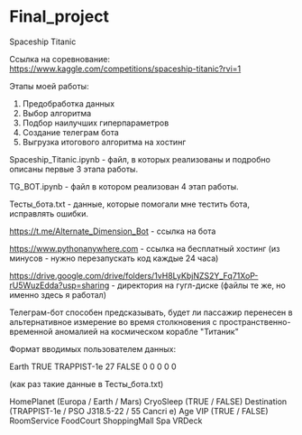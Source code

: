 # Final_project

Spaceship Titanic

Ссылка на соревнование: https://www.kaggle.com/competitions/spaceship-titanic?rvi=1

Этапы моей работы:
1) Предобработка данных
2) Выбор алгоритма
3) Подбор наилучших гиперпараметров
4) Создание телеграм бота
5) Выгрузка итогового алгоритма на хостинг

Spaceship_Titanic.ipynb - файл, в которых реализованы и подробно описаны первые 3 этапа работы.

TG_BOT.ipynb - файл в котором реализован 4 этап работы.

Тесты_бота.txt - данные, которые помогали мне тестить бота, исправлять ошибки.

https://t.me/Alternate_Dimension_Bot - ссылка на бота

https://www.pythonanywhere.com - ссылка на бесплатный хостинг (из минусов - нужно перезапускать код каждые 24 часа)

https://drive.google.com/drive/folders/1vH8LyKbjNZS2Y_Fq71XoP-rU5WuzEdda?usp=sharing - директория на гугл-диске (файлы те же, но именно здесь я работал)

Телеграм-бот способен предсказывать, будет ли пассажир перенесен в альтернативное измерение во время столкновения с пространственно-временной аномалией на космическом корабле "Титаник"

Формат вводимых пользователем данных:

Earth TRUE TRAPPIST-1e 27 FALSE 0 0 0 0 0 

(как раз такие данные в Тесты_бота.txt)

HomePlanet (Europa / Earth / Mars)
CryoSleep (TRUE / FALSE)
Destination (TRAPPIST-1e / PSO J318.5-22 / 55 Cancri e)
Age
VIP (TRUE / FALSE)
RoomService
FoodCourt
ShoppingMall
Spa
VRDeck
